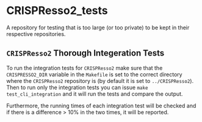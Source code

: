# CRISPResso2_tests

A repository for testing that is too large (or too private) to be kept in their respective repositories.

## `CRISPResso2` Thorough Integeration Tests

To run the integration tests for `CRISPResso2` make sure that the `CRISPRESSO2_DIR` variable in the `Makefile` is set to the correct directory where the `CRISPResso2` repository is (by default it is set to `../CRISPResso2`).
Then to run only the integration tests you can issue `make test_cli_integration` and it will run the tests and compare the output.

Furthermore, the running times of each integration test will be checked and if there is a difference > 10% in the two times, it will be reported.
